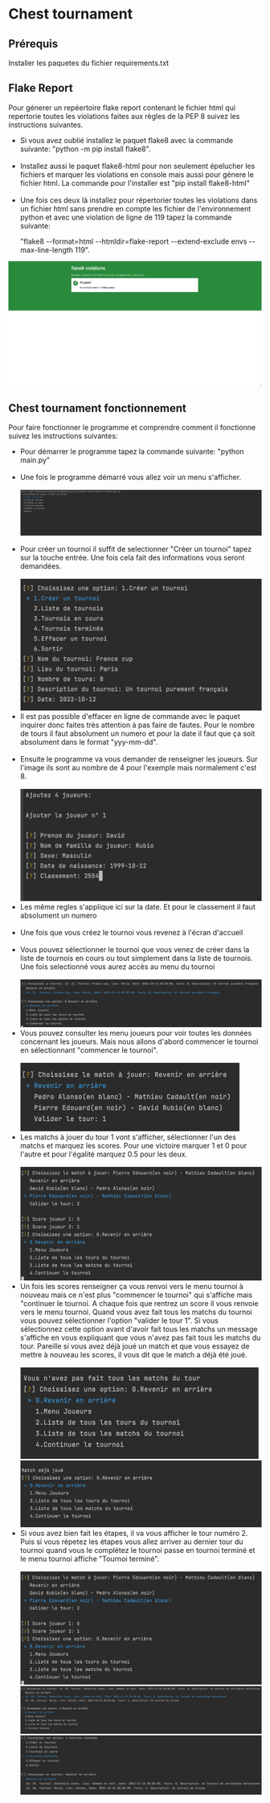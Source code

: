 <h1>Chest tournament</h1>
<h2>Prérequis</h2>
<p>Installer les paquetes du fichier requirements.txt</p>
<h2>Flake Report</h2>
<p>Pour génerer un repéertoire flake report contenant le fichier html qui repertorie 
toutes les violations faites aux règles de la PEP 8 suivez les instructions suivantes.
</p>
<ul>
    <li>Si vous avez oublié installez le paquet flake8 avec la commande suivante: 
"python -m pip install flake8".</li><br>
    <li>Installez aussi le paquet flake8-html pour non seulement épelucher les fichiers et
marquer les violations en console mais aussi pour génere le fichier html. La commande 
pour l'installer est "pip install flake8-html"</li><br>
    <li>Une fois ces deux là installez pour répertorier toutes les violations dans un 
fichier html sans prendre en compte les fichier de l'environnement python et avec 
une violation de ligne de  119 tapez la commande suivante:

"flake8 --format=html --htmldir=flake-report --extend-exclude envs --max-line-length 119".
</li>
</ul>
<img src="https://github.com/jonathannava99/Chest/blob/main/flake-report/flake-violations.png" 
alt="" >

<h2> Chest tournament fonctionnement</h2>
<p>Pour faire fonctionner le programme et comprendre comment il fonctionne suivez les instructions suivantes: </p>
<ul>
    <li>Pour démarrer le programme tapez la commande suivante: "python main.py"</li><br>
    <li>Une fois le programme démarré vous allez voir un menu s'afficher.</li><br>
  <img src="https://github.com/jonathannava99/Chest/blob/main/chest_test_images/beginning.png" 
alt="" style="margin-bottom: 15px">
    <li>Pour créer un tournoi il suffit de selectionner "Créer un tournoi" tapez sur la touche entrée.
Une fois cela fait des informations vous seront demandées.</li><br>
<img src="https://github.com/jonathannava99/Chest/blob/main/chest_test_images/create_tournament.png" alt="">
    <li>Il est pas possible d'effacer en ligne de commande avec le paquet inquirer donc faites très attention à pas
faire de fautes. Pour le nombre de tours il faut absolument un numero et pour la date 
il faut que ça soit absolument dans le format "yyy-mm-dd".</li><br>
    <li>Ensuite le programme va vous demander de renseigner les joueurs. Sur l'image ils sont au 
nombre de 4 pour l'exemple mais normalement c'est 8.</li><br>
<img src="https://github.com/jonathannava99/Chest/blob/main/chest_test_images/create_players.png" alt=""><br>
    <li>Les même regles s'applique ici sur la date. Et pour le classement il faut absolument un numero</li><br>
    <li>Une fois que vous créez le tournoi vous revenez à l'écran d'accueil</li><br>
    <li>Vous pouvez sélectionner le tournoi que vous venez de créer dans la liste de tournois en cours ou 
tout simplement dans la liste de tournois. Une fois selectionné vous aurez accès au menu du tournoi</li><br>
<img src="https://github.com/jonathannava99/Chest/blob/main/chest_test_images/tournament_menu.png" alt="">
    <li>Vous pouvez consulter les menu joueurs pour voir toutes les données concernant les joueurs. Mais nous allons 
d'abord commencer le tournoi en sélectionnant "commencer le tournoi".</li><br>
<img src="https://github.com/jonathannava99/Chest/blob/main/chest_test_images/turn1.png" alt="">
    <li>Les matchs à jouer du tour 1 vont s'afficher, sélectionner l'un des matchs et marquez les scores. Pour une victoire marquer
1 et 0 pour l'autre et pour l'égalité marquez 0.5 pour les deux.</li><br>
<img src="https://github.com/jonathannava99/Chest/blob/main/chest_test_images/comback-to-tournament-menu.png" alt="">
    <li>Un fois les scores renseigner ça vous renvoi vers le menu tournoi à nouveau mais ce n'est plus "commencer le tournoi" 
qui s'affiche mais "continuer le tournoi. A chaque fois que rentrez un score il vous renvoie vers le menu tournoi.
Quand vous avez fait tous les matchs du tournoi vous pouvez sélectionner l'option "valider le tour 1". 
Si vous sélectionnez cette option avant d'avoir fait tous les matchs un message s'affiche en 
vous expliquant que vous n'avez pas fait tous les matchs du tour. Pareille si vous avez déjà joué un match et que 
vous essayez de mettre à nouveau les scores, il vous dit que le match a déjà été joué.</li><br>
<img src="https://github.com/jonathannava99/Chest/blob/main/chest_test_images/turn_incompleted.png" alt=""><br>
<img src="https://github.com/jonathannava99/Chest/blob/main/chest_test_images/game_already_played.png" alt=""><br>
    <li>Si vous avez bien fait les étapes, il va vous afficher le tour numéro 2. Puis si vous répetez les étapes
vous allez arriver au dernier tour du tournoi quand vous le complétez le tournoi passe en tournoi terminé et le menu tournoi affiche "Tournoi terminé".
</li><br>
<img src="https://github.com/jonathannava99/Chest/blob/main/chest_test_images/comback-to-tournament-menu.png" alt=""><br>
<img src="https://github.com/jonathannava99/Chest/blob/main/chest_test_images/go-to-tournament-menu.png" alt=""><br>
<img src="https://github.com/jonathannava99/Chest/blob/main/chest_test_images/tournaments_ended.png" alt=""><br>
</ul>